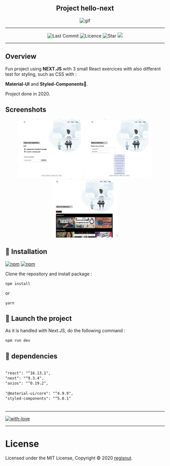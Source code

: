 <h2 align="center">
	Project hello-next
</h2>

<p align="center">
<img alt="gif" src="https://github.com/Regisnut/hello-next/blob/master/assets/Kapture.gif" width="1000">
</p>

---

<p align="center">
	<img alt="Last Commit" src="https://img.shields.io/github/last-commit/regisnut/hello-next.svg?style=flat-square">
	<img alt="Licence" src="https://img.shields.io/github/license/regisnut/hello-next.svg?style=flat-square">
	<img alt="Star" src="https://img.shields.io/badge/you%20like%20%3F-STAR%20ME-blue.svg?style=flat-square">
    <img alt"package" src="https://img.shields.io/travis/regisnut/hello-next">
</p>

---

## Overview

Fun project using **NEXT.JS** with 3 small React exercices with also different test for styling, such as CSS with :

**Material-UI** and **Styled-Components**💅.

Project done in 2020.

## Screenshots
<p align="center">
<img
		width="210"
		alt="Capture 1"
		src="https://github.com/Regisnut/hello-next/blob/master/assets/capture1.png">
<img
		width="210"
		alt="Capture 2"
		src="https://github.com/Regisnut/hello-next/blob/master/assets/capture2.png">
<img
		width="210"
		alt="Capture 3"
		src="https://github.com/Regisnut/hello-next/blob/master/assets/capture3.png">
</p>

## 🌱 Installation
[![npm](https://img.shields.io/npm/v/styled-media-query.svg)]()
[![npm](https://img.shields.io/npm/l/styled-media-query.svg)]()

Clone the repository and install package :

```
npm install
```
or
```
yarn
```

## 🍃 Launch the project
As it is handled with Next.JS, do the following command :

```
npm run dev
```

## 🌼 dependencies

######

	"react": "^16.13.1",
    "next": "^9.3.4",
    "axios": "^0.19.2",

	"@material-ui/core": "^4.9.9",
	"styled-components": "^5.0.1"

######

---

[![with-love](https://img.shields.io/badge/made%20with-%F0%9F%92%8C-red.svg)](https://github.com/regisnut/hello-next)

---

# License

Licensed under the MIT License, Copyright © 2020 [regisnut](https://github.com/regisnut).

